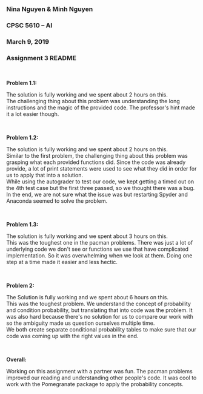 
### Nina Nguyen & Minh Nguyen
### CPSC 5610 – AI
### March 9, 2019
### Assignment 3 README

<br>
  
**Problem 1.1:**
<p>The solution is fully working and we spent about 2 hours on this.<br>
The challenging thing about this problem was understanding the long instructions and the magic of the provided code. The professor's hint made it a lot easier though.</p>

<br>

**Problem 1.2:**
<p>The solution is fully working and we spent about 2 hours on this.<br>
Similar to the first problem, the challenging thing about this problem was grasping what each provided functions did. Since the code was already provide, a lot of print statements were used to see what they did in order for us to apply that into a solution.<br>
While using the autograder to test our code, we kept getting a timed out on the 4th test case but the first three passed, so we thought there was a bug. In the end, we are not sure what the issue was but restarting Spyder and Anaconda seemed to solve the problem.</p>

<br>

**Problem 1.3:**
<p>The solution is fully working and we spent about 3 hours on this.<br>
This was the toughest one in the pacman problems. There was just a lot of underlying code we don't see or functions we use that have complicated implementation. So it was overwhelming when we look at them. Doing one step at a time made it easier and less hectic.</p>

<br>

**Problem 2:**
<p>The Solution is fully working and we spent about 6 hours on this.<br>
This was the toughest problem. We understand the concept of probability and condition probability, but translating that into code was the problem. It was also hard because there's no solution for us to compare our work with so the ambiguity made us question ourselves multiple time.<br>
We both create separate conditional probability tables to make sure that our code was coming up with the right values in the end. </p>

<br>

**Overall:**
<p>Working on this assignment with a partner was fun. The pacman problems improved our reading and understanding other people's code. It was cool to work with the Pomegranate package to apply the probability concepts. </p>


```python

```
